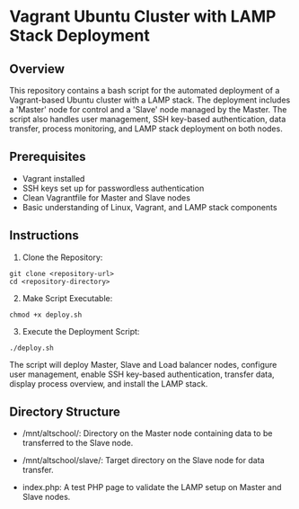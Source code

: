 # Vagrant Ubuntu Cluster with LAMP Stack Deployment

## Overview

This repository contains a bash script for the automated deployment of a Vagrant-based Ubuntu cluster with a LAMP stack. The deployment includes a 'Master' node for control and a 'Slave' node managed by the Master. The script also handles user management, SSH key-based authentication, data transfer, process monitoring, and LAMP stack deployment on both nodes.

## Prerequisites

- Vagrant installed
- SSH keys set up for passwordless authentication
- Clean Vagrantfile for Master and Slave nodes
- Basic understanding of Linux, Vagrant, and LAMP stack components

## Instructions

1. Clone the Repository:
```
git clone <repository-url>
cd <repository-directory>
```

2. Make Script Executable:
```
chmod +x deploy.sh
```

3. Execute the Deployment Script:
```
./deploy.sh
```
The script will deploy Master, Slave and Load balancer nodes, configure user management, enable SSH key-based authentication, transfer data, display process overview, and install the LAMP stack.

## Directory Structure

- /mnt/altschool/: Directory on the Master node containing data to be transferred to the Slave node.

- /mnt/altschool/slave/: Target directory on the Slave node for data transfer.

- index.php: A test PHP page to validate the LAMP setup on Master and Slave nodes.
